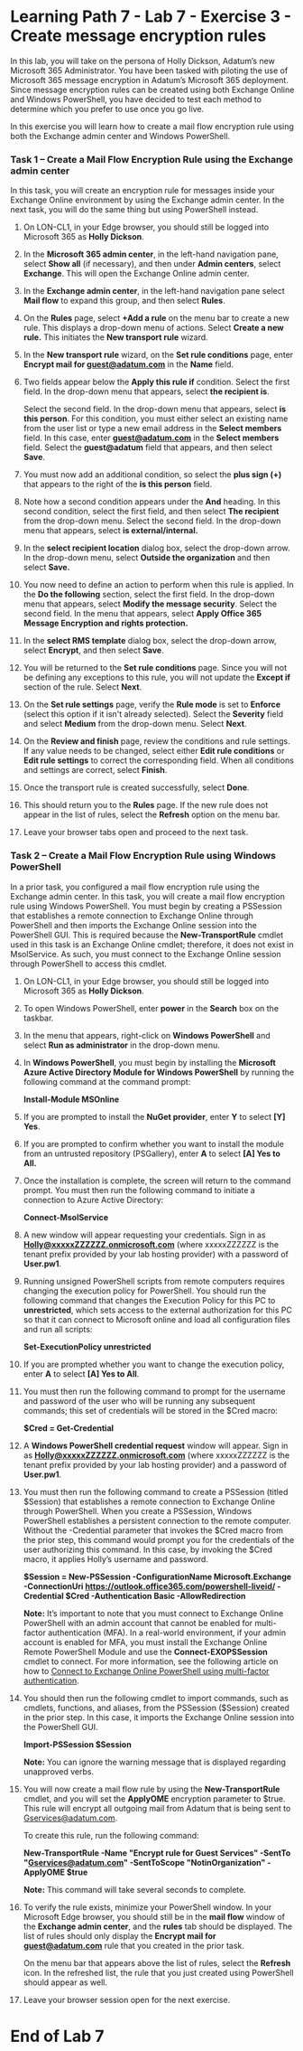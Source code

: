 # Learning Path 7 - Lab 7 - Exercise 3 - Create message encryption rules


In this lab, you will take on the persona of Holly Dickson, Adatum’s new Microsoft 365 Administrator. You have been tasked with piloting the use of Microsoft 365 message encryption in Adatum’s Microsoft 365 deployment. Since message encryption rules can be created using both Exchange Online and Windows PowerShell, you have decided to test each method to determine which you prefer to use once you go live.

In this exercise you will learn how to create a mail flow encryption rule using both the Exchange admin center and Windows PowerShell.

### Task 1 – Create a Mail Flow Encryption Rule using the Exchange admin center

In this task, you will create an encryption rule for messages inside your Exchange Online environment by using the Exchange admin center. In the next task, you will do the same thing but using PowerShell instead. 

1. On LON-CL1, in your Edge browser, you should still be logged into Microsoft 365 as **Holly Dickson**. 

2. In the **Microsoft 365 admin center**, in the left-hand navigation pane, select **Show all** (if necessary), and then under **Admin centers**, select **Exchange**. This will open the Exchange Online admin center.

3. In the **Exchange admin center**, in the left-hand navigation pane select **Mail flow** to expand this group, and then select **Rules**.

4. On the **Rules** page, select **+Add a rule** on the menu bar to create a new rule. This displays a drop-down menu of actions. Select **Create a new rule.** This initiates the **New transport rule** wizard.

5. In the **New transport rule** wizard, on the **Set rule conditions** page, enter **Encrypt mail for guest@adatum.com** in the **Name** field.

6. Two fields appear below the **Apply this rule if** condition. Select the first field. In the drop-down menu that appears, select **the recipient is**. <br/>

	Select the second field. In the drop-down menu that appears, select **is this person**. For this condition, you must either select an existing name from the user list or type a new email address in the **Select members** field. In this case, enter **guest@adatum.com** in the **Select members** field. Select the **guest@adatum** field that appears, and then select **Save**.

7. You must now add an additional condition, so select the **plus sign (+)** that appears to the right of the **is this person** field.

8. Note how a second condition appears under the **And** heading. In this second condition, select the first field, and then select **The recipient** from the drop-down menu. Select the second field. In the drop-down menu that appears, select **is external/internal.**

9. In the **select recipient location** dialog box, select the drop-down arrow. In the drop-down menu, select **Outside the organization** and then select **Save.** 

10. You now need to define an action to perform when this rule is applied. In the **Do the following** section, select the first field. In the drop-down menu that appears, select **Modify the message security**. Select the second field. In the menu that appears, select **Apply Office 365 Message Encryption and rights protection.**

11. In the **select RMS template** dialog box, select the drop-down arrow, select **Encrypt**, and then select **Save**.

12. You will be returned to the **Set rule conditions** page. Since you will not be defining any exceptions to this rule, you will not update the **Except if** section of the rule. Select **Next**.

13. On the **Set rule settings** page, verify the **Rule mode** is set to **Enforce** (select this option if it isn't already selected). Select the **Severity** field and select **Medium** from the drop-down menu. Select **Next**.

14. On the **Review and finish** page, review the conditions and rule settings. If any value needs to be changed, select either **Edit rule conditions** or **Edit rule settings** to correct the corresponding field. When all conditions and settings are correct, select **Finish**.

15. Once the transport rule is created successfully, select **Done**.

16. This should return you to the **Rules** page. If the new rule does not appear in the list of rules, select the **Refresh** option on the menu bar. 

17. Leave your browser tabs open and proceed to the next task. 
 

### Task 2 – Create a Mail Flow Encryption Rule using Windows PowerShell

In a prior task, you configured a mail flow encryption rule using the Exchange admin center. In this task, you will create a mail flow encryption rule using Windows PowerShell. You must begin by creating a PSSession that establishes a remote connection to Exchange Online through PowerShell and then imports the Exchange Online session into the PowerShell GUI. This is required because the **New-TransportRule** cmdlet used in this task is an Exchange Online cmdlet; therefore, it does not exist in MsolService. As such, you must connect to the Exchange Online session through PowerShell to access this cmdlet.

1. On LON-CL1, in your Edge browser, you should still be logged into Microsoft 365 as **Holly Dickson**. 

2. To open Windows PowerShell, enter **power** in the **Search** box on the taskbar. 

3. In the menu that appears, right-click on **Windows PowerShell** and select **Run as administrator** in the drop-down menu. 

4. In **Windows PowerShell**, you must begin by installing the **Microsoft Azure Active Directory Module for Windows PowerShell** by running the following command at the command prompt:<br/>

	‎**Install-Module MSOnline** 
	
5. If you are prompted to install the **NuGet provider**, enter **Y** to select **[Y] Yes**. 

6. If you are prompted to confirm whether you want to install the module from an untrusted repository (PSGallery), enter **A** to select **[A] Yes to All.** 

7. Once the installation is complete, the screen will return to the command prompt. You must then run the following command to initiate a connection to Azure Active Directory: <br/>
	
	**Connect-MsolService**  ‎

8. A new window will appear requesting your credentials. Sign in as **Holly@xxxxxZZZZZZ.onmicrosoft.com** (where xxxxxZZZZZZ is the tenant prefix provided by your lab hosting provider) with a password of **User.pw1**.   
	
9. Running unsigned PowerShell scripts from remote computers requires changing the execution policy for PowerShell. You should run the following command that changes the Execution Policy for this PC to **unrestricted**, which sets access to the external authorization for this PC so that it can connect to Microsoft online and load all configuration files and run all scripts:   <br/>

	**Set-ExecutionPolicy unrestricted**  <br/>
	
10. If you are prompted whether you want to change the execution policy, enter **A** to select **[A] Yes to All**.
	‎
11. You must then run the following command to prompt for the username and password of the user who will be running any subsequent commands; this set of credentials will be stored in the $Cred macro: <br/>

	**&dollar;Cred = Get-Credential** <br/>
	
12. A **Windows PowerShell credential request** window will appear. Sign in as **Holly@xxxxxZZZZZZ.onmicrosoft.com** (where xxxxxZZZZZZ is the tenant prefix provided by your lab hosting provider) and a password of **User.pw1**.  
	
13. You must then run the following command to create a PSSession (titled $Session) that establishes a remote connection to Exchange Online through PowerShell. When you create a PSSession, Windows PowerShell establishes a persistent connection to the remote computer. Without the -Credential parameter that invokes the $Cred macro from the prior step, this command would prompt you for the credentials of the user authorizing this command. In this case, by invoking the $Cred macro, it applies Holly’s username and password.<br/>

	**&dollar;Session = New-PSSession -ConfigurationName Microsoft.Exchange -ConnectionUri https://outlook.office365.com/powershell-liveid/ -Credential $Cred -Authentication Basic -AllowRedirection**<br/>
	
	**Note:** It’s important to note that you must connect to Exchange Online PowerShell with an admin account that cannot be enabled for multi-factor authentication (MFA). In a real-world environment, if your admin account is enabled for MFA, you must install the Exchange Online Remote PowerShell Module and use the **Connect-EXOPSSession** cmdlet to connect. For more information, see the following article on how to [Connect to Exchange Online PowerShell using multi-factor authentication](https://docs.microsoft.com/en-US/powershell/exchange/exchange-online/connect-to-exchange-online-powershell/mfa-connect-to-exchange-online-powershell?view=exchange-ps).  
	
14. You should then run the following cmdlet to import commands, such as cmdlets, functions, and aliases, from the PSSession ($Session) created in the prior step. In this case, it imports the Exchange Online session into the PowerShell GUI. <br/>

	**Import-PSSession $Session**   <br/>
	
	‎**Note:** You can ignore the warning message that is displayed regarding unapproved verbs.  

15. You will now create a mail flow rule by using the **New-TransportRule** cmdlet, and you will set the **ApplyOME** encryption parameter to $true. This rule will encrypt all outgoing mail from Adatum that is being sent to Gservices@adatum.com.  <br/>

	To create this rule, run the following command:<br/>

	**New-TransportRule -Name "Encrypt rule for Guest Services" -SentTo "Gservices@adatum.com" -SentToScope "NotinOrganization" -ApplyOME $true**  <br/>
	
	**Note:** This command will take several seconds to complete.

16. To verify the rule exists, minimize your PowerShell window. In your Microsoft Edge browser, you should still be in the **mail flow** window of the **Exchange admin center**, and the **rules** tab should be displayed. The list of rules should only display the **Encrypt mail for guest@adatum.com** rule that you created in the prior task.<br/>

	‎On the menu bar that appears above the list of rules, select the **Refresh** icon. In the refreshed list, the rule that you just created using PowerShell should appear as well.
	
17. Leave your browser session open for the next exercise.


# End of Lab 7
